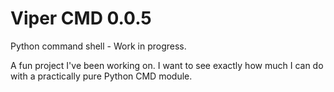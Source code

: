 Viper CMD 0.0.5
=====

Python command shell - Work in progress.

A fun project I've been working on. I want to see exactly how much I can do with a practically pure Python CMD module. 

